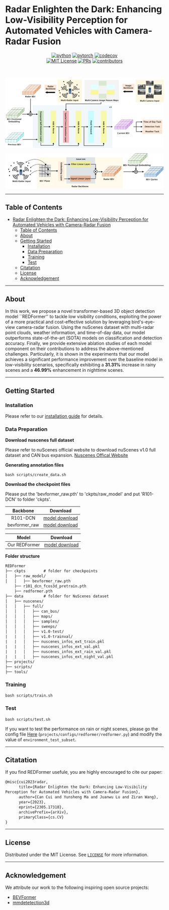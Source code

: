 <div align="left">

# Radar Enlighten the Dark: Enhancing Low-Visibility Perception for Automated Vehicles with Camera-Radar Fusion

</div>

<!-- PROJECT SHIELDS -->
<div align="center">

[![python](https://img.shields.io/badge/-Python_3.6%2B-blue?logo=python&logoColor=white)](https://github.com/pre-commit/pre-commit)
[![pytorch](https://img.shields.io/badge/PyTorch_1.3%2B-ee4c2c?logo=pytorch&logoColor=white)](https://pytorch.org/get-started/locally/)
[![codecov](https://codecov.io/gh/PurdueDigitalTwin/REDFormer/branch/master/graph/badge.svg)](https://codecov.io/gh/PurdueDigitalTwin/REDFormer) <br>
[![MIT License](https://img.shields.io/badge/license-mit-darkred.svg)](https://github.com/PurdueDigitalTwin/REDFormer/blob/master/LICENSE)
[![PRs](https://img.shields.io/badge/PRs-welcome-brightgreen.svg)](https://github.com/PurdueDigitalTwin/REDFormer/pulls)
[![contributors](https://img.shields.io/github/contributors/PurdueDigitalTwin/REDFormer.svg)](https://github.com/PurdueDigitalTwin/REDFormer/graphs/contributors)

</div>

<!-- PROJECT ILLUSTRATIONS -->
<br />
<div align="center">
    <p align="center">
        <img src="docs/img/overall.png", alt="arch", width="600"/>
    </p>
    <p align="center">
        <img src="docs/img/radar_backbone.png", alt="rad", width="600">
    </p>
</div>

---

## Table of Contents

- [Radar Enlighten the Dark: Enhancing Low-Visibility Perception for Automated Vehicles with Camera-Radar Fusion](#radar-enlighten-the-dark-enhancing-low-visibility-perception-for-automated-vehicles-with-camera-radar-fusion)
  - [Table of Contents](#table-of-contents)
  - [About](#about)
  - [Getting Started](#getting-started)
    - [Installation](#installation)
    - [Data Preparation](#data-preparation)
    - [Training](#training)
    - [Test](#test)
  - [Citatation](#citatation)
  - [License](#license)
  - [Acknowledgement](#acknowledgement)

---

## About

In this work, we propose a novel transformer-based  3D object detection model ``REDFormer'' to tackle low visibility conditions, exploiting the power of a more practical and cost-effective solution by leveraging bird's-eye-view camera-radar fusion. Using the nuScenes dataset with multi-radar point clouds, weather information, and time-of-day data, our model outperforms state-of-the-art (SOTA) models on classification and detection accuracy. Finally, we provide extensive ablation studies of each model component on their contributions to address the above-mentioned challenges. Particularly, it is shown in the experiments that our model achieves a significant performance improvement over the baseline model in low-visibility scenarios, specifically exhibiting a **31.31%** increase in rainy scenes and a **46.99%** enhancement in nighttime scenes.

---

## Getting Started

###  Installation

Please refer to our [installation guide](docs/installation.md) for details.

### Data Preparation
**Download nuscenes full dataset**

Please refer to nuScenes official website to download nuScenes v1.0 full dataset and CAN bus expansion. [Nuscenes Offical Website](https://www.nuscenes.org/download)

**Generating annotation files**
```
bash scripts/create_data.sh
```

**Download the checkpoint files**

Please put the 'bevformer_raw.pth' to 'ckpts/raw_model' and put 'R101-DCN' to folder 'ckpts'.  

|Backbone     | Download |
|:-----------:|:---------:|
|R101-DCN| [model download](https://github.com/cancui19/model_storage/releases/download/redformer/r101_dcn_fcos3d_pretrain.pth)
|bevformer_raw| [model download](https://github.com/cancui19/model_storage/releases/download/redformer/bevformer_raw.pth)

|   Model     | Download |
|:----------:|:---------:|
|Our REDFormer| [model download](https://github.com/cancui19/model_storage/releases/download/redformer/redformer.pth)




**Folder structure**

```plain
REDFormer
├── ckpts        # folder for checkpoints
│   ├── raw_model/
│   │   ├── bevformer_raw.pth
    ├── r101_dcn_fcos3d_pretrain.pth
    ├── redformer.pth
├── data         # folder for NuScenes dataset
│   ├── nuscenes/
│   │   ├── full/
│   │   │   ├── can_bus/
│   │   │   ├── maps/
│   │   │   ├── samples/
│   │   │   ├── sweeps/
│   │   │   ├── v1.0-test/
|   |   │   ├── v1.0-trainval/
|   |   │   ├── nuscenes_infos_ext_train.pkl
|   |   │   ├── nuscenes_infos_ext_val.pkl
|   |   │   ├── nuscenes_infos_ext_rain_val.pkl
|   |   │   ├── nuscenes_infos_ext_night_val.pkl
├── projects/
├── scripts/
├── tools/
```

### Training
```
bash scripts/train.sh
```

### Test
```
bash scripts/test.sh
```
If you want to test the performance on rain or night scenes, please go the config file [Here](projects/configs/redformer/redformer.py) (`projects/configs/redformer/redformer.py`)  and modify the value of `environment_test_subset`.

---

## Citatation

If you find REDFormer usefule, you are highly encouraged to cite our paper:

```
@misc{cui2023radar,
      title={Radar Enlighten the Dark: Enhancing Low-Visibility Perception for Automated Vehicles with Camera-Radar Fusion}, 
      author={Can Cui and Yunsheng Ma and Juanwu Lu and Ziran Wang},
      year={2023},
      eprint={2305.17318},
      archivePrefix={arXiv},
      primaryClass={cs.CV}
}
```

---

## License

Distributed under the MIT License. See [`LICENSE`](LICENSE) for more information.

---

## Acknowledgement

We attribute our work to the following inspiring open source projects:

- [BEVFormer](https://github.com/fundamentalvision/BEVFormer)
- [mmdetetection3d](https://github.com/open-mmlab/mmdetection3d)
